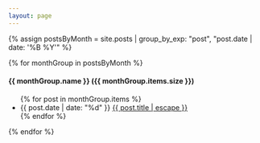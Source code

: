 ```yaml
---
layout: page
---
```


{% assign postsByMonth = site.posts | group_by_exp: "post", "post.date | date: '%B %Y'" %}

<div class="post-archive">
  {% for monthGroup in postsByMonth %}
    <h4>{{ monthGroup.name }} ({{ monthGroup.items.size }})</h4>
    <ul class="post-list">
      {% for post in monthGroup.items %}
        <li>
          <span class="post-meta">{{ post.date | date: "%d" }}</span>
          <a href="{{ post.url | relative_url }}">
            {{ post.title | escape }}
          </a>
        </li>
      {% endfor %}
    </ul>
  {% endfor %}
</div>
